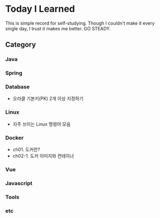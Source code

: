 # Today I Learned

This is simple record for self-studying. 
Though I couldn't make it every single day, I trust it makes me better. GO STEADY. 


## Category
### Java

### Spring

### Database

- 오라클 기본키(PK) 2개 이상 지정하기

### Linux

- 자주 쓰이는 Linux 명령어 모음
### Docker

- ch01. 도커란?
- ch02-1. 도커 이미지와 컨테이너


### Vue

### Javascript
### Tools
### etc
